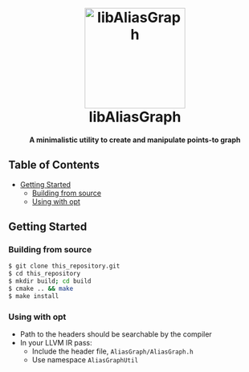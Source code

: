<h1 align="center">
  <br>
  <a href="#"><img src="https://i.ibb.co/K71cjcd/af89c61d-2400-45b1-b985-660f6d7a8452-200x200.png" alt="libAliasGraph" width="200"></a>
  <br>
  libAliasGraph
  <br>
</h1>

<h4 align="center">A minimalistic utility to create and manipulate points-to graph</h4>


## Table of Contents

- [Getting Started](#getting-started)
  - [Building from source](#build-from-source)
  - [Using with opt](#using-with-opt)

## Getting Started

### Building from source
```sh
$ git clone this_repository.git
$ cd this_repository
$ mkdir build; cd build
$ cmake .. && make
$ make install
```
### Using with opt
* Path to the headers should be searchable by the compiler
* In your LLVM IR pass:
  * Include the header file, ```AliasGraph/AliasGraph.h```
  * Use namespace ```AliasGraphUtil```
